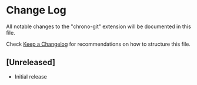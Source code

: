 # Change Log

All notable changes to the "chrono-git" extension will be documented in this file.

Check [Keep a Changelog](http://keepachangelog.com/) for recommendations on how to structure this file.

## [Unreleased]

- Initial release